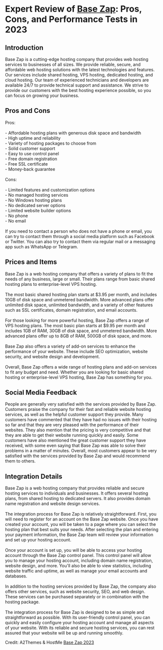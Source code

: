 <h1>Expert Review of <a href="https://a2themes.com/base-zap-reviews">Base Zap</a>: Pros, Cons, and Performance Tests in 2023</h1>
<h2>Introduction</h2>
Base Zap is a cutting-edge hosting company that provides web hosting services to businesses of all sizes. We provide reliable, secure, and affordable web hosting solutions with the latest technologies and features. Our services include shared hosting, VPS hosting, dedicated hosting, and cloud hosting. Our team of experienced technicians and developers are available 24/7 to provide technical support and assistance. We strive to provide our customers with the best hosting experience possible, so you can focus on growing your business.
<h2>Pros and Cons</h2>
Pros:<br><br>- Affordable hosting plans with generous disk space and bandwidth<br>- High uptime and reliability<br>- Variety of hosting packages to choose from<br>- Solid customer support<br>- Easy to use control panel<br>- Free domain registration<br>- Free SSL certificate<br>- Money-back guarantee<br><br>Cons:<br><br>- Limited features and customization options<br>- No managed hosting services<br>- No Windows hosting plans<br>- No dedicated server options<br>- Limited website builder options<br>- No phone <br>- No email<br><br>If you need to contact a person who does not have a phone or email, you can try to contact them through a social media platform such as Facebook or Twitter. You can also try to contact them via regular mail or a messaging app such as WhatsApp or Telegram.
<h2>Prices and Items</h2>
Base Zap is a web hosting company that offers a variety of plans to fit the needs of any business, large or small. Their plans range from basic shared hosting plans to enterprise-level VPS hosting. <br><br>The most basic shared hosting plan starts at $3.95 per month, and includes 10GB of disk space and unmetered bandwidth. More advanced plans offer unlimited disk space, unlimited bandwidth, and a variety of other features such as SSL certificates, domain registration, and email accounts.<br><br>For those looking for more powerful hosting, Base Zap offers a range of VPS hosting plans. The most basic plan starts at $9.95 per month and includes 1GB of RAM, 30GB of disk space, and unmetered bandwidth. More advanced plans offer up to 8GB of RAM, 500GB of disk space, and more.<br><br>Base Zap also offers a variety of add-on services to enhance the performance of your website. These include SEO optimization, website security, and website design and development.<br><br>Overall, Base Zap offers a wide range of hosting plans and add-on services to fit any budget and need. Whether you are looking for basic shared hosting or enterprise-level VPS hosting, Base Zap has something for you.
<h2>Social Media Feedback</h2>
People are generally very satisfied with the services provided by Base Zap. Customers praise the company for their fast and reliable website hosting services, as well as the helpful customer support they provide. Many customers have commented that they have had no issues with their hosting so far and that they are very pleased with the performance of their websites. They also mention that the pricing is very competitive and that they are able to get their website running quickly and easily. Some customers have also mentioned the great customer support they have received, with some even saying that Base Zap was able to solve their problems in a matter of minutes. Overall, most customers appear to be very satisfied with the services provided by Base Zap and would recommend them to others.
<h2>Integration Details</h2>
Base Zap is a web hosting company that provides reliable and secure hosting services to individuals and businesses. It offers several hosting plans, from shared hosting to dedicated servers. It also provides domain name registration and website design services.<br><br>The integration process for Base Zap is relatively straightforward. First, you will need to register for an account on the Base Zap website. Once you have created your account, you will be taken to a page where you can select the hosting plan that best suits your needs. After selecting the plan and entering your payment information, the Base Zap team will review your information and set up your hosting account.<br><br>Once your account is set up, you will be able to access your hosting account through the Base Zap control panel. This control panel will allow you to manage your hosting account, including domain name registration, website design, and more. You'll also be able to view statistics, including website traffic and uptime, as well as manage your email accounts and databases.<br><br>In addition to the hosting services provided by Base Zap, the company also offers other services, such as website security, SEO, and web design. These services can be purchased separately or in combination with the hosting package.<br><br>The integration process for Base Zap is designed to be as simple and straightforward as possible. With its user-friendly control panel, you can quickly and easily configure your hosting account and manage all aspects of your website. With its reliable and secure hosting services, you can rest assured that your website will be up and running smoothly.
<p>Credit: A2Themes & HostMe <a href="https://a2themes.com/base-zap-reviews">Base Zap 2023</a></p>